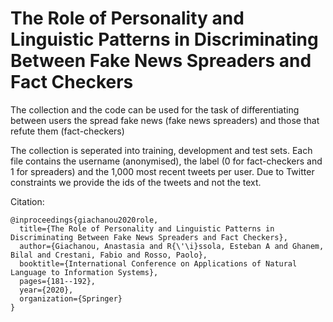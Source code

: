 # The Role of Personality and Linguistic Patterns in Discriminating Between Fake News Spreaders and Fact Checkers

The collection and the code can be used for the task of differentiating between users the spread fake news (fake news spreaders) and those that refute them (fact-checkers)

The collection is seperated into training, development and test sets. Each file contains the username (anonymised), the label (0 for fact-checkers and 1 for spreaders) and the 1,000 most recent tweets per user. Due to Twitter constraints we provide the ids of the tweets and not the text.



Citation:

    @inproceedings{giachanou2020role,
      title={The Role of Personality and Linguistic Patterns in Discriminating Between Fake News Spreaders and Fact Checkers},
      author={Giachanou, Anastasia and R{\'\i}ssola, Esteban A and Ghanem, Bilal and Crestani, Fabio and Rosso, Paolo},
      booktitle={International Conference on Applications of Natural Language to Information Systems},
      pages={181--192},
      year={2020},
      organization={Springer}
    }
